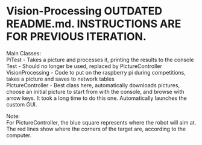 # Vision-Processing OUTDATED README.md. INSTRUCTIONS ARE FOR PREVIOUS ITERATION. 

Main Classes:  
PiTest - Takes a picture and processes it, printing the results to the console  
Test - Should no longer be used, replaced by PictureController  
VisionProcessing - Code to put on the raspberry pi during competitions, takes a picture and saves to network tables  
PictureController - Best class here, automatically downloads pictures, choose an initial picture to start from with the console, and browse with arrow keys. It took a long time to do this one. Automatically launches the custom GUI.  
  
  
Note:  
For PictureController, the blue square represents where the robot will aim at. The red lines show where the corners of the target are, according to the computer.  
